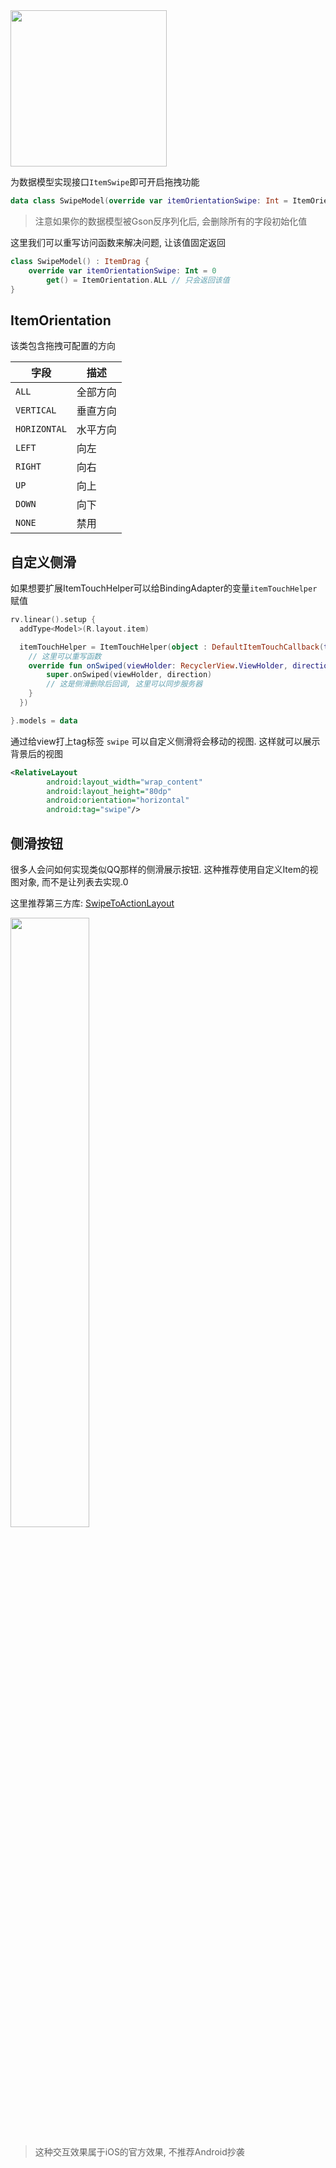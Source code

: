 <img src="https://i.loli.net/2021/08/14/4ZgG9BmT8Qbv2jF.gif" width="250"/>


为数据模型实现接口`ItemSwipe`即可开启拖拽功能

```kotlin
data class SwipeModel(override var itemOrientationSwipe: Int = ItemOrientation.ALL) : ItemSwipe
```

> 注意如果你的数据模型被Gson反序列化后, 会删除所有的字段初始化值

这里我们可以重写访问函数来解决问题, 让该值固定返回

```kotlin hl_lines="3"
class SwipeModel() : ItemDrag {
    override var itemOrientationSwipe: Int = 0
        get() = ItemOrientation.ALL // 只会返回该值
}
```

## ItemOrientation

该类包含拖拽可配置的方向

|  字段  |    描述  |
| ---- | ---- |
|   `ALL`   |   全部方向   |
|   `VERTICAL`   |   垂直方向   |
|   `HORIZONTAL`   |   水平方向   |
|   `LEFT`   |   向左   |
|   `RIGHT`   |   向右   |
|   `UP`   |   向上   |
|   `DOWN`   |   向下   |
|   `NONE`   |   禁用   |




## 自定义侧滑

如果想要扩展ItemTouchHelper可以给BindingAdapter的变量`itemTouchHelper`赋值

```kotlin
rv.linear().setup {
  addType<Model>(R.layout.item)

  itemTouchHelper = ItemTouchHelper(object : DefaultItemTouchCallback(this) {
	// 这里可以重写函数
    override fun onSwiped(viewHolder: RecyclerView.ViewHolder, direction: Int) {
        super.onSwiped(viewHolder, direction)
        // 这是侧滑删除后回调, 这里可以同步服务器
    }
  })

}.models = data
```


通过给view打上tag标签 `swipe` 可以自定义侧滑将会移动的视图. 这样就可以展示背景后的视图
```xml
<RelativeLayout
        android:layout_width="wrap_content"
        android:layout_height="80dp"
        android:orientation="horizontal"
        android:tag="swipe"/>
```

## 侧滑按钮

很多人会问如何实现类似QQ那样的侧滑展示按钮. 这种推荐使用自定义Item的视图对象, 而不是让列表去实现.0

这里推荐第三方库: [SwipeToActionLayout](https://github.com/st235/SwipeToActionLayout)

<img src="https://github.com/st235/SwipeToActionLayout/raw/master/images/showcase.gif" width="50%"/>

> 这种交互效果属于iOS的官方效果, 不推荐Android抄袭
